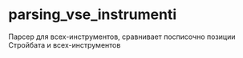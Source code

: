 # parsing_vse_instrumenti
Парсер для всех-инструментов, сравнивает посписочно позиции Стройбата и всех-инструментов
